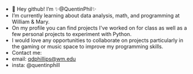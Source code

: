 - 👋 Hey github! I’m ✨@QuentinPhil✨
- I’m currently learning about data analysis, math, and programming at William & Mary.
- On my profile you can find projects I've worked on for class as well as a few personal projects to experiment with Python.
- I would love any opportunities to collaborate on projects particularly in the gaming or music space to improve my programming skills.
- Contact me:
- email: qdphillips@wm.edu
- insta: @quentinphill
